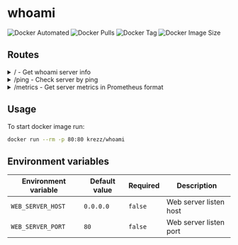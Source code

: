 # whoami

![Docker Automated](https://img.shields.io/docker/automated/krezz/whoami)
![Docker Pulls](https://img.shields.io/docker/pulls/krezz/whoami)
![Docker Tag](https://img.shields.io/docker/v/krezz/whoami?label=docker%20tag)
![Docker Image Size](https://img.shields.io/docker/image-size/krezz/whoami/latest)


## Routes

<details>
<summary>/ - Get whoami server info</summary>

Request:
```bash
curl -Ss http://localhost | jq
```

Response:
```json
{
  "hostname": "my-laptop",
  "ip": [
    "172.17.0.1",
  ],
  "host": "localhost",
  "url": "/api/v1/status",
  "headers": {
    "Accept": [
      "*/*"
    ],
    "User-Agent": [
      "curl/7.59.0"
    ]
  },
  "remote_addr": "172.17.0.1:52550",
  "user_agent": "curl/7.59.0",
  "content_type": "application/json"
}
```
</details>


<details>
<summary>/ping - Check server by ping</summary>

Request:
```bash
curl -Ss http://localhost/ping | jq
```
Response:
```json
{
  "ping": "pong"
}
```
</details>


<details>
<summary>/metrics - Get server metrics in Prometheus format</summary>

Request:
```bash
curl -Ss http://localhost/metrics
```
Response:
```
promhttp_metric_handler_requests_total{code="200"} 0
promhttp_metric_handler_requests_total{code="500"} 0
promhttp_metric_handler_requests_total{code="503"} 0
```
</details>


## Usage

To start docker image run:
```bash
docker run --rm -p 80:80 krezz/whoami
```


## Environment variables

| Environment variable | Default value | Required | Description |
| --- | --- | --- | --- |
| `WEB_SERVER_HOST` | `0.0.0.0` | `false` | Web server listen host |
| `WEB_SERVER_PORT` | `80` | `false` | Web server listen port |